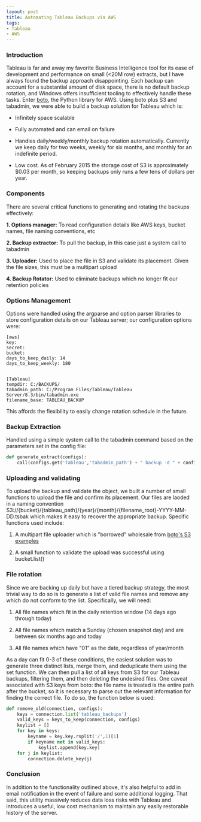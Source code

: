 ```yaml
---
layout: post
title: Automating Tableau Backups via AWS
tags:
- Tableau
- AWS
---
```

### Introduction
Tableau is far and away my favorite Business Intelligence tool for its ease of development and performance on small (<20M row) extracts, but I have always found the backup approach disappointing. Each backup can account for a substantial amount of disk space, there is no default backup rotation, and Windows offers insufficient tooling to effectively handle these tasks. Enter [boto](https://boto.readthedocs.org/en/latest/), the Python library for AWS. Using boto plus S3 and tabadmin, we were able to build a backup solution for Tableau which is:

* Infinitely space scalable

* Fully automated and can email on failure

* Handles daily/weekly/monthly backup rotation automatically. Currently we keep daily for two weeks, weekly for six months, and monthly for an indefinite period.

* Low cost. As of February 2015 the storage cost of S3 is approximately $0.03 per month, so keeping backups only runs a few tens of dollars per year.


### Components
There are several critical functions to generating and rotating the backups effectively:

**1. Options manager:** To read configuration details like AWS keys, bucket names, file naming conventions, etc 

**2. Backup extractor:** To pull the backup, in this case just a system call to tabadmin 

**3. Uploader:** Used to place the file in S3 and validate its placement. Given the file sizes, this must be a multipart upload

**4. Backup Rotator:** Used to eliminate backups which no longer fit our retention policies


### Options Management
Options were handled using the argparse and option parser libraries to store configuration details on our Tableau server; our configuration options were:

```
[aws]
key: 
secret: 
bucket: 
days_to_keep_daily: 14
days_to_keep_weekly: 180


[Tableau] 
tempdir: C:/BACKUPS/
tabadmin_path: C:/Program Files/Tableau/Tableau Server/8.3/bin/tabadmin.exe
filename_base: TABLEAU_BACKUP
```

This affords the flexibility to easily change rotation schedule in the future.


### Backup Extraction
Handled using a simple system call to the tabadmin command based on the parameters set in the config file:

```python
def generate_extract(configs):
	call(configs.get('Tableau','tabadmin_path') + " backup -d " + configs.get('Tableau','tempdir') + configs.get('Tableau','filename_base'))
```

### Uploading and validating
To upload the backup and validate the object, we built a number of small functions to upload the file and confirm its placement. Our files are laoded in a naming convention S3://{bucket}/{tableau_path}/{year}/{month}/{filename_root}-YYYY-MM-DD.tsbak which makes it easy to recover the appropriate backup. Specific functions used include:

1. A multipart file uploader which is "borrowed" wholesale from [boto's S3 examples](http://boto.readthedocs.org/en/latest/s3_tut.html#storing-large-data)

2. A small function to validate the upload was successful using bucket.list()


### File rotation
Since we are backing up daily but have a tiered backup strategy, the most trivial way to do so is to generate a list of valid file names and remove any which do not conform to the list. Specifically, we will need:

1. All file names which fit in the daily retention window (14 days ago through today)

2. All file names which match a Sunday (chosen snapshot day) and are between six months ago and today 

3. All file names which have "01" as the date, regardless of year/month 

As a day can fit 0-3 of these conditions, the easiest solution was to generate three distinct lists, merge them, and deduplicate them using the set function. We can then pull a list of all keys from S3 for our Tableau backups, filtering them, and then deleting the undesired files. One caveat associated with S3 keys from boto: the file name is treated is the entire path after the bucket, so it is necessary to parse out the relevant information for finding the correct file. To do so, the function below is used:

```python
def remove_old(connection, configs):
	keys = connection.list('tableau_backups')
	valid_keys = keys_to_keep(connection, configs)
	keylist = []
	for key in keys:
		keyname = key.key.rsplit('/',1)[1]
		if keyname not in valid_keys:
			keylist.append(key.key)
	for j in keylist:
		connection.delete_key(j)
```

### Conclusion
In addition to the functionality outlined above, it's also helpful to add in email notification in the event of failure and some additional logging. That said, this utility massively reduces data loss risks with Tableau and introduces a useful, low cost mechanism to maintain any easily restorable history of the server.